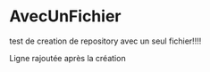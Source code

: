 AvecUnFichier
=============

test de creation de repository avec un seul fichier!!!!

Ligne rajoutée après la création

